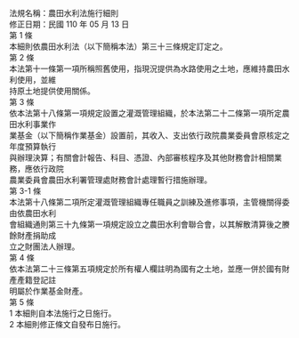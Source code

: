 法規名稱：農田水利法施行細則  
修正日期：民國 110 年 05 月 13 日  
第 1 條  
本細則依農田水利法（以下簡稱本法）第三十三條規定訂定之。  
第 2 條  
本法第十一條第一項所稱照舊使用，指現況提供為水路使用之土地，應維持農田水利使用，並維  
持原土地提供使用關係。  
第 3 條  
依本法第十八條第一項規定設置之灌溉管理組織，於本法第二十二條第一項所定農田水利事業作  
業基金（以下簡稱作業基金）設置前，其收入、支出依行政院農業委員會原核定之年度預算執行  
與辦理決算；有關會計報告、科目、憑證、內部審核程序及其他財務會計相關業務，應依行政院  
農業委員會農田水利署管理處財務會計處理暫行措施辦理。  
第 3-1 條  
本法第十八條第二項所定灌溉管理組織專任職員之訓練及進修事項，主管機關得委由依農田水利  
會組織通則第三十九條第一項規定設立之農田水利會聯合會，以其解散清算後之賸餘財產捐助成  
立之財團法人辦理。  
第 4 條  
依本法第二十三條第五項規定於所有權人欄註明為國有之土地，並應一併於國有財產產籍登記註  
明屬於作業基金財產。  
第 5 條  
1 本細則自本法施行之日施行。  
2 本細則修正條文自發布日施行。  



